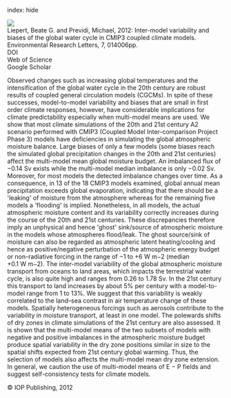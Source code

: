 index: hide

<div class="Citation">
    <div class="Citation-thumb CitationThumb-linked"  data-href="https://doi.org/10.1088/1748-9326/7/1/014006">
      <img src="https://static.claimspace.cloud/climate-study-static/refs/thumbs/12/Liepert_and_Previdi_2012-thumb.png" />
    </div>

  <div class="Citation-body">
    <div class="Citation-text">Liepert, Beate G. and Previdi, Michael, 2012: Inter-model variability and biases of the global water cycle in CMIP3 coupled climate models. <span class="Article-journal">Environmental Research Letters, </span><span class="Article-volume">7, </span>014006pp.</div>
    <div class="Citation-links">
      <div class="CitationLink" data-href="https://doi.org/10.1088/1748-9326/7/1/014006">
        <div class="CitationLink-icon CitationLink-Doi"></div>
        <div class="CitationLink-text">DOI</div>
      </div>
      <div class="CitationLink" data-href="http://cel.webofknowledge.com/InboundService.do?customersID=atyponcel&smartRedirect=yes&mode=FullRecord&IsProductCode=Yes&product=CEL&Init=Yes&Func=Frame&action=retrieve&SrcApp=literatum&SrcAuth=atyponcel&SID=7CNc3cIRaBKjGbSujFM&UT=WOS:000302580600016">
        <div class="CitationLink-icon CitationLink-Isi"></div>
        <div class="CitationLink-text">Web of Science</div>
      </div>
      <div class="CitationLink" data-href="https://scholar.google.com/scholar?q=10.1088/1748-9326/7/1/014006">
        <div class="CitationLink-icon CitationLink-Scholar"></div>
        <div class="CitationLink-text">Google Scholar</div>
      </div>
    </div>
  </div>
</div>

Observed changes such as increasing global temperatures and the intensification of the global water cycle in the 20th century are robust results of coupled general circulation models (CGCMs). In spite of these successes, model-to-model variability and biases that are small in first order climate responses, however, have considerable implications for climate predictability especially when multi-model means are used. We show that most climate simulations of the 20th and 21st century A2 scenario performed with CMIP3 (Coupled Model Inter-comparison Project Phase 3) models have deficiencies in simulating the global atmospheric moisture balance. Large biases of only a few models (some biases reach the simulated global precipitation changes in the 20th and 21st centuries) affect the multi-model mean global moisture budget. An imbalanced flux of −0.14 Sv exists while the multi-model median imbalance is only −0.02 Sv. Moreover, for most models the detected imbalance changes over time. As a consequence, in 13 of the 18 CMIP3 models examined, global annual mean precipitation exceeds global evaporation, indicating that there should be a 'leaking' of moisture from the atmosphere whereas for the remaining five models a 'flooding' is implied. Nonetheless, in all models, the actual atmospheric moisture content and its variability correctly increases during the course of the 20th and 21st centuries. These discrepancies therefore imply an unphysical and hence 'ghost' sink/source of atmospheric moisture in the models whose atmospheres flood/leak. The ghost source/sink of moisture can also be regarded as atmospheric latent heating/cooling and hence as positive/negative perturbation of the atmospheric energy budget or non-radiative forcing in the range of −1 to +6 W m−2 (median +0.1 W m−2). The inter-model variability of the global atmospheric moisture transport from oceans to land areas, which impacts the terrestrial water cycle, is also quite high and ranges from 0.26 to 1.78 Sv. In the 21st century this transport to land increases by about 5% per century with a model-to-model range from 1 to 13%. We suggest that this variability is weakly correlated to the land–sea contrast in air temperature change of these models. Spatially heterogeneous forcings such as aerosols contribute to the variability in moisture transport, at least in one model. The polewards shifts of dry zones in climate simulations of the 21st century are also assessed. It is shown that the multi-model means of the two subsets of models with negative and positive imbalances in the atmospheric moisture budget produce spatial variability in the dry zone positions similar in size to the spatial shifts expected from 21st century global warming. Thus, the selection of models also affects the multi-model mean dry zone extension. In general, we caution the use of multi-model means of E − P fields and suggest self-consistency tests for climate models.

<div class="Citation-copy">
&copy; IOP Publishing, 2012
</div>
